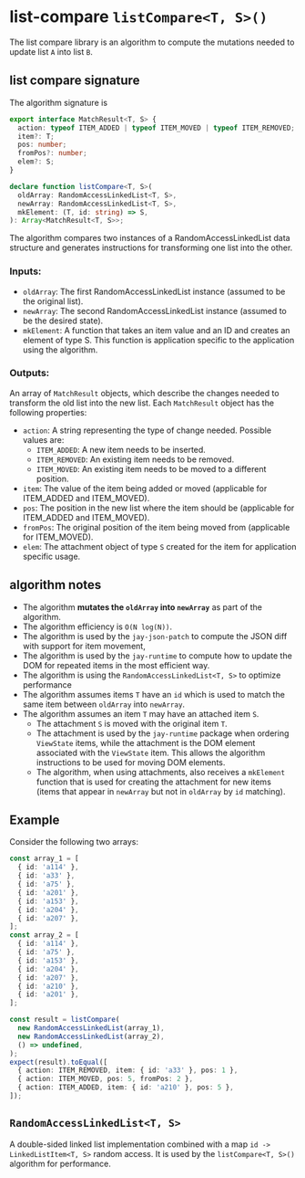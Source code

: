 # list-compare `listCompare<T, S>()`

The list compare library is an algorithm to compute the mutations needed to update list `A` into list `B`.

## list compare signature

The algorithm signature is

```typescript
export interface MatchResult<T, S> {
  action: typeof ITEM_ADDED | typeof ITEM_MOVED | typeof ITEM_REMOVED;
  item?: T;
  pos: number;
  fromPos?: number;
  elem?: S;
}

declare function listCompare<T, S>(
  oldArray: RandomAccessLinkedList<T, S>,
  newArray: RandomAccessLinkedList<T, S>,
  mkElement: (T, id: string) => S,
): Array<MatchResult<T, S>>;
```

The algorithm compares two instances of a RandomAccessLinkedList data structure and generates instructions for 
transforming one list into the other.

### Inputs:

* `oldArray`: The first RandomAccessLinkedList instance (assumed to be the original list).
* `newArray`: The second RandomAccessLinkedList instance (assumed to be the desired state).
* `mkElement`: A function that takes an item value and an ID and creates an element of type S. 
  This function is application specific to the application using the algorithm.

### Outputs:

An array of `MatchResult` objects, which describe the changes needed to transform the old list into the new list. 
Each `MatchResult` object has the following properties:

* `action`: A string representing the type of change needed. Possible values are:
  * `ITEM_ADDED`: A new item needs to be inserted.
  * `ITEM_REMOVED`: An existing item needs to be removed.
  * `ITEM_MOVED`: An existing item needs to be moved to a different position.
* `item`: The value of the item being added or moved (applicable for ITEM_ADDED and ITEM_MOVED).
* `pos`: The position in the new list where the item should be (applicable for ITEM_ADDED and ITEM_MOVED).
* `fromPos`: The original position of the item being moved from (applicable for ITEM_MOVED).
* `elem`: The attachment object of type `S` created for the item for application specific usage.

## algorithm notes

- The algorithm **mutates the `oldArray` into `newArray`** as part of the algorithm.
- The algorithm efficiency is `O(N log(N))`.
- The algorithm is used by the `jay-json-patch` to compute the JSON diff with support for item movement,
- The algorithm is used by the `jay-runtime` to compute how to update the DOM for repeated items in the most efficient way.
- The algorithm is using the `RandomAccessLinkedList<T, S>` to optimize performance
- The algorithm assumes items `T` have an `id` which is used to match the same item between `oldArray` into `newArray`.
- The algorithm assumes an item `T` may have an attached item `S`.
  - The attachment `S` is moved with the original item `T`.
  - The attachment is used by the `jay-runtime` package when ordering `ViewState` items, while the attachment is the DOM
    element associated with the `ViewState` item. This allows the algorithm instructions to be used for moving DOM elements.
  - The algorithm, when using attachments, also receives a `mkElement` function that is used for creating the attachment
    for new items (items that appear in `newArray` but not in `oldArray` by `id` matching).

## Example

Consider the following two arrays:

```typescript
const array_1 = [
  { id: 'a114' },
  { id: 'a33' },
  { id: 'a75' },
  { id: 'a201' },
  { id: 'a153' },
  { id: 'a204' },
  { id: 'a207' },
];
const array_2 = [
  { id: 'a114' },
  { id: 'a75' },
  { id: 'a153' },
  { id: 'a204' },
  { id: 'a207' },
  { id: 'a210' },
  { id: 'a201' },
];

const result = listCompare(
  new RandomAccessLinkedList(array_1),
  new RandomAccessLinkedList(array_2),
  () => undefined,
);
expect(result).toEqual([
  { action: ITEM_REMOVED, item: { id: 'a33' }, pos: 1 },
  { action: ITEM_MOVED, pos: 5, fromPos: 2 },
  { action: ITEM_ADDED, item: { id: 'a210' }, pos: 5 },
]);
```

## `RandomAccessLinkedList<T, S>`

A double-sided linked list implementation combined with a map `id -> LinkedListItem<T, S>` random access.
It is used by the `listCompare<T, S>()` algorithm for performance.
